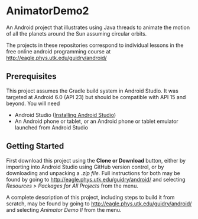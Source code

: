 # AnimatorDemo2
An Android project that illustrates using Java threads to animate the motion of all the planets around the Sun assuming circular orbits.

The projects in these repositories correspond to individual lessons in the free online android programming course 
at http://eagle.phys.utk.edu/guidry/android/ 

## Prerequisites
This project assumes the Gradle build system in Android Studio. It was targeted at Android 6.0 (API 23) 
but should be compatible with API 15 and beyond.  You will need

 - Android Studio (<a href="https://developer.android.com/studio/install.html" target="_new">Installing Android Studio</a>)
 - An Android phone or tablet, or an Android phone or tablet emulator launched from Android Studio

## Getting Started
First download this project using the <b>Clone or Download</b> button, either by importing 
into Android Studio using GitHub version control, or by downloading and unpacking a <i>.zip file.</i> Full instructions for both may be found by going to 
http://eagle.phys.utk.edu/guidry/android/ and selecting <i>Resources > Packages for All Projects</i> from the menu.

A complete description of this project, including steps to build it from scratch, 
may be found by going to http://eagle.phys.utk.edu/guidry/android/ and selecting <em>Animator Demo II</em> from the menu.
